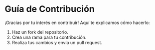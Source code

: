 # Guía de Contribución

¡Gracias por tu interés en contribuir! Aquí te explicamos cómo hacerlo:

1. Haz un fork del repositorio.
2. Crea una rama para tu contribución.
3. Realiza tus cambios y envía un pull request.